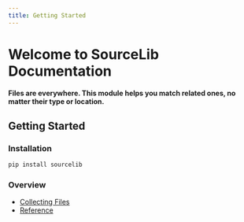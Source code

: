 ```yaml
---
title: Getting Started
---
```


# Welcome to SourceLib Documentation

**Files are everywhere. This module helps you match related ones, no matter their type or location.**


## Getting Started

### Installation 
```bash
pip install sourcelib
```

### Overview


- [Collecting Files](working-with-associations.md)
- [Reference](reference/sourcelib/index.md)



